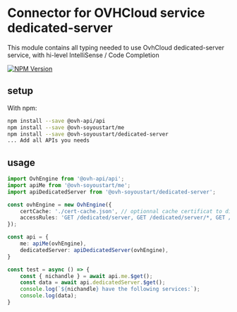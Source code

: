 # Connector for OVHCloud service dedicated-server

This module contains all typing needed to use OvhCloud dedicated-server service, with hi-level IntelliSense / Code Completion

[![NPM Version](https://img.shields.io/npm/v/@ovh-soyoustart/dedicated-server.svg?style=flat)](https://www.npmjs.org/package/@ovh-soyoustart/dedicated-server)

## setup

With npm:
````bash
npm install --save @ovh-api/api
npm install --save @ovh-soyoustart/me
npm install --save @ovh-soyoustart/dedicated-server
... Add all APIs you needs
````

## usage

````typescript
import OvhEngine from '@ovh-api/api';
import apiMe from '@ovh-soyoustart/me';
import apiDedicatedServer from '@ovh-soyoustart/dedicated-server';

const ovhEngine = new OvhEngine({ 
    certCache: './cert-cache.json', // optionnal cache certificat to disk
    accessRules: 'GET /dedicated/server, GET /dedicated/server/*, GET /me', // optionnal limit the requested privileges.
});

const api = {
    me: apiMe(ovhEngine),
    dedicatedServer: apiDedicatedServer(ovhEngine),
}

const test = async () => {
    const { nichandle } = await api.me.$get();
    const data = await api.dedicatedServer.$get();
    console.log(`${nichandle} have the following services:`);
    console.log(data);
}

````